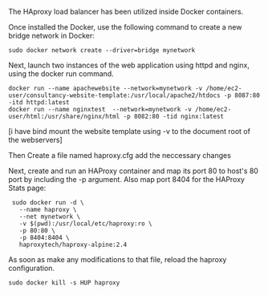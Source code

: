 
The HAproxy load balancer has been utilized inside Docker containers.
 
 Once installed the Docker, use the following command to create a new bridge network in Docker:
 
 ```sudo docker network create --driver=bridge mynetwork```
 
 Next, launch two instances of the web application using httpd and nginx, using the docker run command.
 
 ```
 docker run --name apachewebsite --network=mynetwork -v /home/ec2-user/consultancy-website-template:/usr/local/apache2/htdocs -p 8087:80 -itd httpd:latest
 docker run --name nginxtest  --network=mynetwork -v /home/ec2-user/html:/usr/share/nginx/html -p 8082:80 -tid nginx:latest
 ```
 
 [i have bind mount the website template using -v to the document root of the webservers]
 
 Then Create a file named haproxy.cfg add the neccessary changes
 
 Next, create and run an HAProxy container and map its port 80 to host's 80 port by including the -p argument. Also map port 8404 for the HAProxy Stats page:

```
 sudo docker run -d \
   --name haproxy \
   --net mynetwork \
   -v $(pwd):/usr/local/etc/haproxy:ro \
   -p 80:80 \
   -p 8404:8404 \
   haproxytech/haproxy-alpine:2.4 
```
   
As soon as make any modifications to that file, reload the haproxy configuration.
   
   ```sudo docker kill -s HUP haproxy```
   
   
